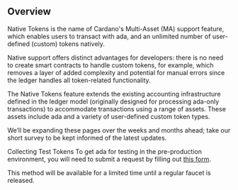 ## Overview

Native Tokens is the name of Cardano's Multi-Asset (MA) support feature, which enables users to transact with ada, and an unlimited number of user-defined (custom) tokens natively.

Native support offers distinct advantages for developers: there is no need to create smart contracts to handle custom tokens, for example, which removes a layer of added complexity and potential for manual errors since the ledger handles all token-related functionality.

The Native Tokens feature extends the existing accounting infrastructure defined in the ledger model (originally designed for processing ada-only transactions) to accommodate transactions using a range of assets. These assets include ada and a variety of user-defined custom token types.

We’ll be expanding these pages over the weeks and months ahead; take our short survey to be kept informed of the latest updates.

Collecting Test Tokens
To get ada for testing in the pre-production environment, you will need to submit a request by filling out [this form](https://input-output.typeform.com/c/KmeBcnDa).

This method will be available for a limited time until a regular faucet is released.

